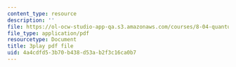 ```yaml
---
content_type: resource
description: ''
file: https://ol-ocw-studio-app-qa.s3.amazonaws.com/courses/8-04-quantum-physics-i-spring-2016/4a4cdfd53b70b438d53ab2f3c16ca0b7_AnzhigYawy8.pdf
file_type: application/pdf
resourcetype: Document
title: 3play pdf file
uid: 4a4cdfd5-3b70-b438-d53a-b2f3c16ca0b7
---
```


